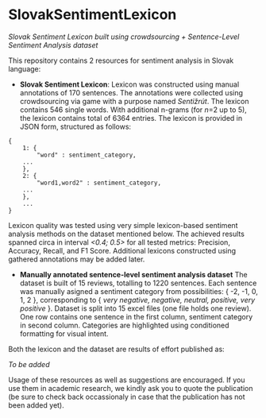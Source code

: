 # SlovakSentimentLexicon
*Slovak Sentiment Lexicon built using crowdsourcing + Sentence-Level Sentiment Analysis dataset*

This repository contains 2 resources for sentiment analysis in Slovak language:
-  **Slovak Sentiment Lexicon**:
Lexicon was constructed using manual annotations of 170 sentences. The annotations were collected using crowdsourcing via game with a purpose named *Sentižrút*. The lexicon contains 546 single words. With additional n-grams (for *n*=2 up to 5), the lexicon contains total of 6364 entries. The lexicon is provided in JSON form, structured as follows:
```code
{
    1: {
        "word" : sentiment_category,
	...
    },
    2: {
        "word1,word2" : sentiment_category,
	...
    },
    ...
}
```
Lexicon quality was tested using very simple lexicon-based sentiment analysis methods on the dataset mentioned below. The achieved results spanned circa in interval *<0.4; 0.5>* for all tested metrics: Precision, Accuracy, Recall, and F1 Score.
Additional lexicons constructed using gathered annotations may be added later.
- **Manually annotated sentence-level sentiment analysis dataset**
The dataset is built of 15 reviews, totalling to 1220 sentences. Each sentence was manually asigned a sentiment category from possibilities: { -2, -1, 0, 1, 2 }, corresponding to { *very negative, negative, neutral, positive, very positive* }. Dataset is split into 15 excel files (one file holds one review). One row contains one sentence in the first column, sentiment category in second column. Categories are highlighted using conditioned formatting for visual intent.


Both the lexicon and the dataset are results of effort published as:

*To be added*

Usage of these resources as well as suggestions are encouraged. If you use them in academic research, we kindly ask you to quote the publication (be sure to check back occassionaly in case that the publication has not been added yet).
